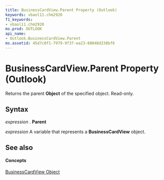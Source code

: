 ```yaml
---
title: BusinessCardView.Parent Property (Outlook)
keywords: vbaol11.chm2920
f1_keywords:
- vbaol11.chm2920
ms.prod: OUTLOOK
api_name:
- Outlook.BusinessCardView.Parent
ms.assetid: 45d7c0f1-7979-9f37-ea23-88040d238bf6
---
```



# BusinessCardView.Parent Property (Outlook)

Returns the parent  **Object** of the specified object. Read-only.


## Syntax

 _expression_ . **Parent**

 _expression_ A variable that represents a **BusinessCardView** object.


## See also


#### Concepts


[BusinessCardView Object](businesscardview-object-outlook.md)


